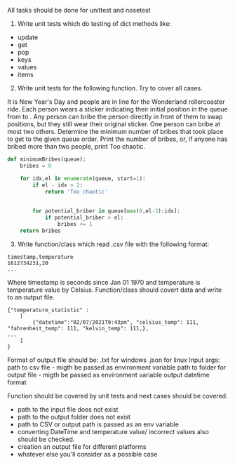 All tasks should be done for unittest and nosetest

1. Write unit tests which do testing of dict methods like: 
- update
- get 
- pop 
- keys 
- values
- items 

2. Write unit tests for the following function. Try to cover all cases.

It is New Year's Day and people are in line for the Wonderland rollercoaster ride. Each person wears a sticker indicating their initial position in the queue from  to . Any person can bribe the person directly in front of them to swap positions, but they still wear their original sticker. One person can bribe at most two others.
Determine the minimum number of bribes that took place to get to the given queue order. Print the number of bribes, or, if anyone has bribed more than two people, print Too chaotic.
```python
def minimumBribes(queue):
    bribes = 0

    for idx,el in enumerate(queue, start=1):
        if el - idx > 2:
            return 'Too chaotic'
            
        
        for potential_briber in queue[max(0,el-3):idx]:
            if potential_briber > el:
                bribes += 1
    return bribes
```

3. Write function/class which read .csv file with the following format:

```
timestamp,temperature
1612734231,20
...
```
Where timestamp is seconds since Jan 01 1970 and temperature is temperature value by Celsius.
Function/class should covert data and write to an output file. 
```
{"temperature_statistic" : 
    [
        {"datetime":"02/07/2021T9:43pm", "celsius_temp": 111,  "fahrenheit_temp": 111, "kelvin_temp": 111,},
...
    ]
}
```
Format of output file should be:
	 .txt for windows 
	 .json for linux
Input args:
	path to csv file - migth be passed as environment variable 
	path to folder for output file - migth be passed as environment variable
	output datetime format  

Function should be covered by unit tests and next cases should be covered. 
- path to the input file does not exist
- path to the output folder does not exist
- path to CSV or output path is passed as an env variable
- converting DateTime and temperature value/ incorrect values also should be checked. 
- creation an output file for different platforms 
- whatever else you'll consider as a possible case 